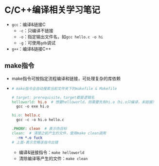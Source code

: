 # C/C++编译相关学习笔记

- `gcc`：编译&链接C
  - `-c`：只编译不链接
  - `-o`：指定输出文件名，如`gcc hello.c -o hi`
  - `-g`：可使用`gdb`调试
- `g++`：编译&链接C++

## make指令

- make指令可按指定流程编译和链接，可处理复杂的库依赖

- ```makefile
  # make指令会自动搜索当前文件夹下的makefile & Makefile
  
  # target: prerequisite，target都是逻辑名
  helloworld: hi.o  # 想要helloworld，则需要先有hi.o（hi.o只编译，未链接）
  	gcc -o exe hi.o
  
  hi.o: hello.c
  	gcc -c -o hi.o hello.c
  
  .PHONY: clean  # 表示伪目标
  clean:  # 清理之前产生的文件，使用make clean调用
  	-rm *.o fuck
  # 上面-表示忽略该指令出错
  ```

  - 编译&链接指令：`make helloworld`
  - 清除编译等产生的文件：`make clean`











